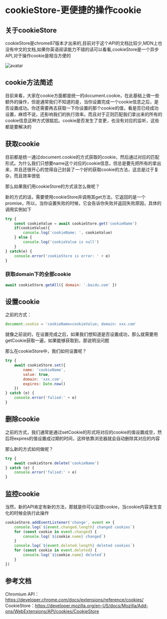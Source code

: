 # cookieStore-更便捷的操作cookie

## 关于cookieStore

cookieStore是chrome87版本才出来的,目前对于这个API的文档比较少,MDN上也没有中文的文档,如果你英语阅读能力不错的话可以看看,cookieStore是一个异步API,对于操作cookie是相当方便的

![avatar](https://p6-juejin.byteimg.com/tos-cn-i-k3u1fbpfcp/7a54e30cfda04f8c9b0b75b762302e30~tplv-k3u1fbpfcp-watermark.image) 


## cookie方法简述
目前来看，大家在cookie方面都是统一的document.cookie，在此基础上做一些额外的操作，但是通常我们不知道的是，当你设置完成一个cookie信息之后，是否设置成功。你还需要再去获取一下你设置的那个cookie的值，看是否已经成功设置，麻烦不说，还影响我们的执行效率。而且对于正则匹配我们拿出来的所有的cookie信息这种方式很尴尬。cookie是否发生了变更，也没有对应的监听，这些都是要解决的

## 获取cookie
目前都是统一通过document.cookie的方式获取的cookie，然后通过对应的匹配形式。为什么我们只想要name这个对应的cookie信息，但总是要先把所有的拿出来，并且还很开心的觉得自己封装了一个好的获取cookie的方法，这总是过于复杂，而且效率很低

那么如果我们用cookieStore的方式该怎么做呢？

新的方式的话，需要使用cookieStore并调用其get方法，它返回的是一个promise，所以，当你设置失败的时候，它会告诉你失败并返回失败原因，具体的调用实例如下
```js
try {
    const cookieValue = await cookieStore.get('cookieName')
    if(cookieValue){
        console.log('cookieName: ', cookieValue)
    } else {
        console.log('cookieValue is null')
    }
} catch(e) {
    console.error('cookieStore is error: ' + e)
}
```

### 获取domain下的全部cookie
```js
await cookieStore.getAll({ domain: '.baidu.com' })
```
## 设置cookie
之前的方式：
```js
document.cookie = 'cookieName=cookieValue; domain: xxx.com'
```
就像之前说的，在设置完成之后，如果我们想知道是否设置成功，那么就需要用getCookie获取一遍，如果能够获取到，那说明没问题

那么在cookieStore中，我们如何设置呢？
```js
try {
    await cookieStore.set({
        name: 'cookieName',
        value: true,
        domain: 'xxx.com',
        expires: Date.now()
    })
} catch (e) {
    console.error('falied:' + e)
}
```

## 删除cookie
之前的方式，我们通常是通过setCookie的形式将对应的cookie的值设置成空，然后将expires的值设置成过期的时间，这样依靠浏览器就会自动删除其对应的内容

那么新的方式如何做呢？
```js
try {
    await cookieStore.delete('cookieName')
} catch (e) {
    console.error('falied:' + e)
}
```

## 监控cookie
当然，新的API肯定有新的方法，那就是你可以监控cookie，当cookie内容发生变化的时候会执行此操作
```js
cookieStore.addEventListener('change', event => {
    console.log(`${event.changed.length} changed cookies`)
    for (const cookie in event.changed) {
        console.log(`${cookie.name} changed`)
    }
    console.log(`${event.deleted.length} deleted cookies`)
    for (const cookie in event.deleted) {
        console.log(`${cookie.name} deleted`)
    }
})
```

## 参考文档
Chromium API：https://developer.chrome.com/docs/extensions/reference/cookies/  
CookieStore：https://developer.mozilla.org/en-US/docs/Mozilla/Add-ons/WebExtensions/API/cookies/CookieStore